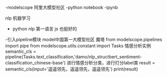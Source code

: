 -modelscope
阿里大模型社区
-python notebook
-ipynb

nlp 机器学习
- python
nlp 第一语言
js 也挺好的

-引入pipeline模块
model中国第一大模型社区
魔塔
from modelscope.pipelines import pipe
from modelscope.utils.constant import Tasks
情感分析实例
semantic_cls = pipeline(Tasks.text_classification,'damo/nlp_structbert_sentiment-classification_chinese-base')
进行情感分析分类，进行打分label类
result = semantic_cls(input='遥遥领先，遥遥领先，遥遥领先')
print(result)

